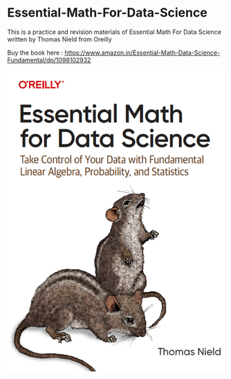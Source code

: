 # Essential-Math-For-Data-Science
This is a practice and revision materials of Essential Math For Data Science written by Thomas Nield from Oreilly

Buy the book here : https://www.amazon.in/Essential-Math-Data-Science-Fundamental/dp/1098102932

<p align="left">
  <img src="https://github.com/soopertramp/Essential-Math-For-Data-Science/blob/main/Cover.png" alt="Background">  
